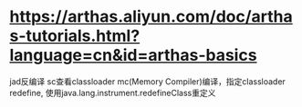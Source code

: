 # https://arthas.aliyun.com/doc/arthas-tutorials.html?language=cn&id=arthas-basics

jad反编译 sc查看classloader mc(Memory Compiler)编译，指定classloader redefine, 使用java.lang.instrument.redefineClass重定义